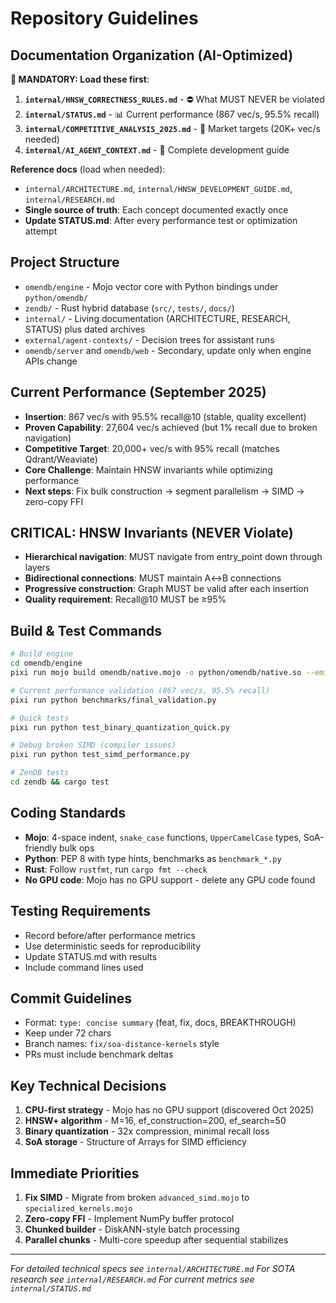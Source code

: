# Repository Guidelines

## Documentation Organization (AI-Optimized)
**🚨 MANDATORY: Load these first**:
1. **`internal/HNSW_CORRECTNESS_RULES.md`** - ⛔ What MUST NEVER be violated
2. **`internal/STATUS.md`** - 📊 Current performance (867 vec/s, 95.5% recall)
3. **`internal/COMPETITIVE_ANALYSIS_2025.md`** - 🎯 Market targets (20K+ vec/s needed)
4. **`internal/AI_AGENT_CONTEXT.md`** - 🤖 Complete development guide

**Reference docs** (load when needed):
- `internal/ARCHITECTURE.md`, `internal/HNSW_DEVELOPMENT_GUIDE.md`, `internal/RESEARCH.md`
- **Single source of truth**: Each concept documented exactly once
- **Update STATUS.md**: After every performance test or optimization attempt

## Project Structure
- `omendb/engine` - Mojo vector core with Python bindings under `python/omendb/`
- `zendb/` - Rust hybrid database (`src/`, `tests/`, `docs/`)
- `internal/` - Living documentation (ARCHITECTURE, RESEARCH, STATUS) plus dated archives
- `external/agent-contexts/` - Decision trees for assistant runs
- `omendb/server` and `omendb/web` - Secondary, update only when engine APIs change

## Current Performance (September 2025)
- **Insertion**: 867 vec/s with 95.5% recall@10 (stable, quality excellent)
- **Proven Capability**: 27,604 vec/s achieved (but 1% recall due to broken navigation)
- **Competitive Target**: 20,000+ vec/s with 95% recall (matches Qdrant/Weaviate)
- **Core Challenge**: Maintain HNSW invariants while optimizing performance
- **Next steps**: Fix bulk construction → segment parallelism → SIMD → zero-copy FFI

## CRITICAL: HNSW Invariants (NEVER Violate)
- **Hierarchical navigation**: MUST navigate from entry_point down through layers
- **Bidirectional connections**: MUST maintain A↔B connections
- **Progressive construction**: Graph MUST be valid after each insertion
- **Quality requirement**: Recall@10 MUST be ≥95%

## Build & Test Commands
```bash
# Build engine
cd omendb/engine
pixi run mojo build omendb/native.mojo -o python/omendb/native.so --emit shared-lib -I omendb

# Current performance validation (867 vec/s, 95.5% recall)
pixi run python benchmarks/final_validation.py

# Quick tests
pixi run python test_binary_quantization_quick.py

# Debug broken SIMD (compiler issues)
pixi run python test_simd_performance.py

# ZenDB tests
cd zendb && cargo test
```

## Coding Standards
- **Mojo**: 4-space indent, `snake_case` functions, `UpperCamelCase` types, SoA-friendly bulk ops
- **Python**: PEP 8 with type hints, benchmarks as `benchmark_*.py`
- **Rust**: Follow `rustfmt`, run `cargo fmt --check`
- **No GPU code**: Mojo has no GPU support - delete any GPU code found

## Testing Requirements
- Record before/after performance metrics
- Use deterministic seeds for reproducibility
- Update STATUS.md with results
- Include command lines used

## Commit Guidelines
- Format: `type: concise summary` (feat, fix, docs, BREAKTHROUGH)
- Keep under 72 chars
- Branch names: `fix/soa-distance-kernels` style
- PRs must include benchmark deltas

## Key Technical Decisions
1. **CPU-first strategy** - Mojo has no GPU support (discovered Oct 2025)
2. **HNSW+ algorithm** - M=16, ef_construction=200, ef_search=50
3. **Binary quantization** - 32x compression, minimal recall loss
4. **SoA storage** - Structure of Arrays for SIMD efficiency

## Immediate Priorities
1. **Fix SIMD** - Migrate from broken `advanced_simd.mojo` to `specialized_kernels.mojo`
2. **Zero-copy FFI** - Implement NumPy buffer protocol
3. **Chunked builder** - DiskANN-style batch processing
4. **Parallel chunks** - Multi-core speedup after sequential stabilizes

---
*For detailed technical specs see `internal/ARCHITECTURE.md`*
*For SOTA research see `internal/RESEARCH.md`*
*For current metrics see `internal/STATUS.md`*